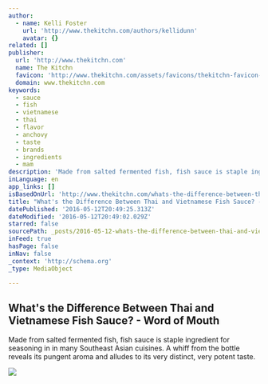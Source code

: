 ```yaml
---
author:
  - name: Kelli Foster
    url: 'http://www.thekitchn.com/authors/kellidunn'
    avatar: {}
related: []
publisher:
  url: 'http://www.thekitchn.com'
  name: The Kitchn
  favicon: 'http://www.thekitchn.com/assets/favicons/thekitchn-favicon-e51f32ee82b654198166dd1fae8e39eaac7bde4926c204b3a1512d8bdfdcf79e.ico'
  domain: www.thekitchn.com
keywords:
  - sauce
  - fish
  - vietnamese
  - thai
  - flavor
  - anchovy
  - taste
  - brands
  - ingredients
  - mam
description: 'Made from salted fermented fish, fish sauce is staple ingredient for seasoning in in many Southeast Asian cuisines. A whiff from the bottle reveals its pungent aroma and alludes to its very distinct, very potent taste.'
inLanguage: en
app_links: []
isBasedOnUrl: 'http://www.thekitchn.com/whats-the-difference-between-thai-and-vietnamese-fish-sauce-230348?utm_medium=email&utm_source=flipboard'
title: "What's the Difference Between Thai and Vietnamese Fish Sauce? - Word of Mouth"
datePublished: '2016-05-12T20:49:25.313Z'
dateModified: '2016-05-12T20:49:02.029Z'
starred: false
sourcePath: _posts/2016-05-12-whats-the-difference-between-thai-and-vietnamese-fish-sauce.md
inFeed: true
hasPage: false
inNav: false
_context: 'http://schema.org'
_type: MediaObject

---
```

<article style=""><h1>What's the Difference Between Thai and Vietnamese Fish Sauce? - Word of Mouth</h1><p>Made from salted fermented fish, fish sauce is staple ingredient for seasoning in in many Southeast Asian cuisines. A whiff from the bottle reveals its pungent aroma and alludes to its very distinct, very potent taste.</p><img src="http://atmedia.imgix.net/0f7828b3bd8f17fa147aa97c3079be1729b2322e?w=1500" /></article>